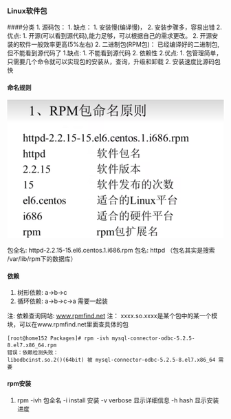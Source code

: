 ### Linux软件包

####分类
    1. 源码包： 
        1. 缺点：
            1. 安装慢(编译慢)，
            2. 安装步骤多，容易出错
        2. 优点: 
            1. 开源(可以看到源代码),能力足够，可以根据自己的需求更改。
            2. 开源安装的软件一般效率更高(5%左右)
    2. 二进制包(RPM包)： 已经编译好的二进制包,但不能看到源代码了
            1.缺点:
                1. 不能看到源代码
                2. 依赖性
            2.优点:
                1. 包管理简单，只需要几个命令就可以实现包的安装从，查询，升级和卸载
                2. 安装速度比源码包快
#### 命名规则
![xx](./..//pic/rpm_package_name_rule.png "sda")

包全名: httpd-2.2.15-15.el6.centos.1.i686.rpm
包名: httpd   （包名其实是搜索 /var/lib/rpm下的数据库）

#### 依赖
1. 树形依赖: a->b->c
2. 循环依赖: a->b->c->a 需要一起装

注: 依赖查询网站: www.rpmfind.net
注： xxxx.so.xxxx是某个包中的某一个模块，可以在www.rpmfind.net里面查具体的包
```shell
[root@home152 Packages]# rpm -ivh mysql-connector-odbc-5.2.5-8.el7.x86_64.rpm
错误：依赖检测失败：
libodbcinst.so.2()(64bit) 被 mysql-connector-odbc-5.2.5-8.el7.x86_64 需要
```
#### rpm安装
1. rpm -ivh 包全名
    -i install 安装
    -v verbose 显示详细信息
    -h hash 显示安装进度
   





